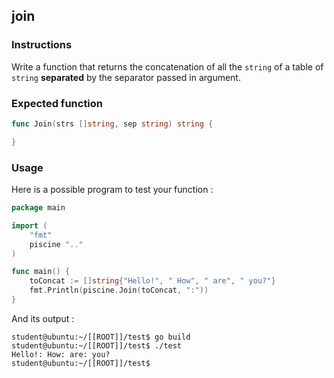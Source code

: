 ## join

### Instructions

Write a function that returns the concatenation of all the `string` of a table of `string` **separated** by the separator passed in argument.

### Expected function

```go
func Join(strs []string, sep string) string {

}
```

### Usage

Here is a possible program to test your function :

```go
package main

import (
	"fmt"
	piscine ".."
)

func main() {
	toConcat := []string{"Hello!", " How", " are", " you?"}
	fmt.Println(piscine.Join(toConcat, ":"))
}
```

And its output :

```console
student@ubuntu:~/[[ROOT]]/test$ go build
student@ubuntu:~/[[ROOT]]/test$ ./test
Hello!: How: are: you?
student@ubuntu:~/[[ROOT]]/test$
```
